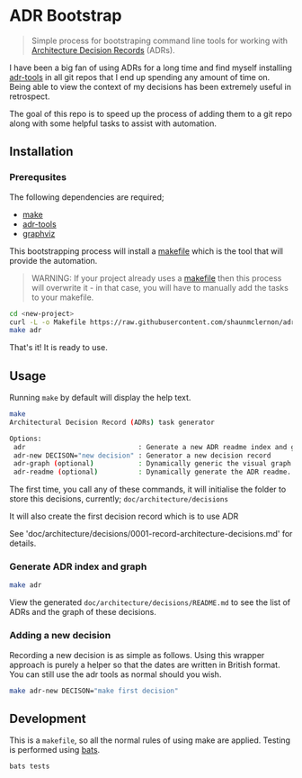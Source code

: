 # ADR Bootstrap

> Simple process for bootstraping command line tools for working with [Architecture Decision Records] (ADRs).

I have been a big fan of using ADRs for a long time and find myself installing [adr-tools] in all git repos that I end up spending any amount of time on. Being able to view the context of my decisions has been extremely useful in retrospect.

The goal of this repo is to speed up the process of adding them to a git repo along with some helpful tasks to assist with automation.

## Installation

### Prerequsites

The following dependencies are required;

- [make]
- [adr-tools]
- [graphviz]

This bootstrapping process will install a [makefile] which is the tool that will provide the automation.

>WARNING: If your project already uses a [makefile] then this process will overwrite it - in that case, you will have to manually add the tasks to your makefile.

```bash
cd <new-project>
curl -L -o Makefile https://raw.githubusercontent.com/shaunmclernon/adr-bootstrap/master/Makefile
make adr
```

That's it! It is ready to use.

## Usage

Running `make` by default will display the help text.

```bash
make
Architectural Decision Record (ADRs) task generator

Options:
 adr                            : Generate a new ADR readme index and graph.
 adr-new DECISON="new decision" : Generator a new decision record
 adr-graph (optional)           : Dynamically generic the visual graph of of the ADRs
 adr-readme (optional)          : Dynamically generate the ADR readme.
```

The first time, you call any of these commands, it will initialise the folder to store this decisions, currently; `doc/architecture/decisions`

It will also create the first decision record which is to use ADR

See 'doc/architecture/decisions/0001-record-architecture-decisions.md' for details.

### Generate ADR index and graph

```bash
make adr
```

View the generated `doc/architecture/decisions/README.md` to see the list of ADRs and the graph of these decisions.

### Adding a new decision

Recording a new decision is as simple as follows. Using this wrapper approach is purely a helper so that the dates are written in British format. You can still use the adr tools as normal should you wish.

```bash
make adr-new DECISON="make first decision"
```

## Development

This is a `makefile`, so all the normal rules of using make are applied. Testing is performed using [bats].

```bash
bats tests
```

[Architecture Decision Records]: http://thinkrelevance.com/blog/2011/11/15/documenting-architecture-decisions
[make]: https://www.gnu.org/software/make/
[adr-tools]: https://github.com/npryce/adr-tools/blob/master/INSTALL.md
[graphviz]: https://www.graphviz.org/download/
[makefile]: https://en.wikipedia.org/wiki/Makefile
[bats]: https://github.com/bats-core/bats-core